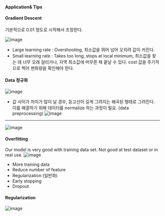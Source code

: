 #### Application& Tips

#### Gradient Descent
기본적으로 0.01 정도로 시작해서 조정한다.

![image](https://user-images.githubusercontent.com/16290330/40432339-6b4dde5e-5ee4-11e8-8f39-361213f3604b.png)

* Large learning rate : Overshooting, 최소값을 뛰어 넘어 오히려 값이 커진다.
* Small learning rate : Takes too long, stops at local minimum, 최소값을 찾는 데 너무 오래 걸리거나, 지역 최소값에 머무른 채 끝날 수 있다. cost 값을 주기적으로 찍어 변화량을 확인해야 한다.

#### Data 정규화
![image](https://user-images.githubusercontent.com/16290330/40432525-e0d40a22-5ee4-11e8-8011-a0ac41737923.png)
* 값 사이가 차이가 많이 날 경우, 등고선이 길게 그려지는 왜곡된 형태로 그려진다. 이를 해결하기 위해 데이터를 normalize 하는 과정이 필요. (data preprocessing)
![image](https://user-images.githubusercontent.com/16290330/40432615-15ff360e-5ee5-11e8-8e22-ed588522fde0.png)
----
![image](https://user-images.githubusercontent.com/16290330/40432684-3968c8da-5ee5-11e8-92e9-b19a8d193811.png)

#### Overfitting
Our model is very good with training data set. Not good at test dataset or in real use.
![image](https://user-images.githubusercontent.com/16290330/40433053-0d2bb7ea-5ee6-11e8-9e47-af05f053ae50.png)
* More training data
* Reduce number of feature
* Regularization (일반화)
* Early stopping
* Dropout

#### Regularization
![image](https://user-images.githubusercontent.com/16290330/40433202-62cf378a-5ee6-11e8-8028-11425a2709c8.png)
